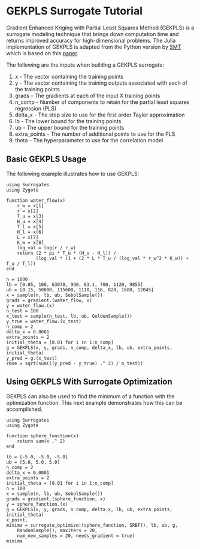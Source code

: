 # GEKPLS Surrogate Tutorial

Gradient Enhanced Kriging with Partial Least Squares Method (GEKPLS) is a surrogate modeling technique that brings down computation time and returns improved accuracy for high-dimensional problems. The Julia implementation of GEKPLS is adapted from the Python version by [SMT](https://github.com/SMTorg) which is based on this [paper](https://arxiv.org/pdf/1708.02663.pdf).

The following are the inputs when building a GEKPLS surrogate:

 1. x - The vector containing the training points
 2. y - The vector containing the training outputs associated with each of the training points
 3. grads - The gradients at each of the input X training points
 4. n_comp - Number of components to retain for the partial least squares regression (PLS)
 5. delta_x -  The step size to use for the first order Taylor approximation
 6. lb - The lower bound for the training points
 7. ub - The upper bound for the training points
 8. extra_points - The number of additional points to use for the PLS
 9. theta - The hyperparameter to use for the correlation model

## Basic GEKPLS Usage

The following example illustrates how to use GEKPLS:

```@example gekpls_water_flow
using Surrogates
using Zygote

function water_flow(x)
    r_w = x[1]
    r = x[2]
    T_u = x[3]
    H_u = x[4]
    T_l = x[5]
    H_l = x[6]
    L = x[7]
    K_w = x[8]
    log_val = log(r / r_w)
    return (2 * pi * T_u * (H_u - H_l)) /
           (log_val * (1 + (2 * L * T_u / (log_val * r_w^2 * K_w)) + T_u / T_l))
end

n = 1000
lb = [0.05, 100, 63070, 990, 63.1, 700, 1120, 9855]
ub = [0.15, 50000, 115600, 1110, 116, 820, 1680, 12045]
x = sample(n, lb, ub, SobolSample())
grads = gradient.(water_flow, x)
y = water_flow.(x)
n_test = 100
x_test = sample(n_test, lb, ub, GoldenSample())
y_true = water_flow.(x_test)
n_comp = 2
delta_x = 0.0001
extra_points = 2
initial_theta = [0.01 for i in 1:n_comp]
g = GEKPLS(x, y, grads, n_comp, delta_x, lb, ub, extra_points, initial_theta)
y_pred = g.(x_test)
rmse = sqrt(sum(((y_pred - y_true) .^ 2) / n_test))
```

## Using GEKPLS With Surrogate Optimization

GEKPLS can also be used to find the minimum of a function with the optimization function.
This next example demonstrates how this can be accomplished.

```@example gekpls_optimization
using Surrogates
using Zygote

function sphere_function(x)
    return sum(x .^ 2)
end

lb = [-5.0, -5.0, -5.0]
ub = [5.0, 5.0, 5.0]
n_comp = 2
delta_x = 0.0001
extra_points = 2
initial_theta = [0.01 for i in 1:n_comp]
n = 100
x = sample(n, lb, ub, SobolSample())
grads = gradient.(sphere_function, x)
y = sphere_function.(x)
g = GEKPLS(x, y, grads, n_comp, delta_x, lb, ub, extra_points, initial_theta)
x_point,
minima = surrogate_optimize!(sphere_function, SRBF(), lb, ub, g,
    RandomSample(); maxiters = 20,
    num_new_samples = 20, needs_gradient = true)
minima
```
